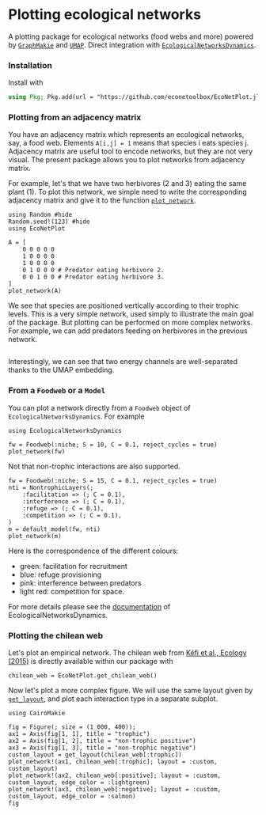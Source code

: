 # Plotting ecological networks

A plotting package for ecological networks (food webs and more) powered by [`GraphMakie`](https://github.com/MakieOrg/GraphMakie.jl) 
and [`UMAP`](https://github.com/dillondaudert/UMAP.jl).
Direct integration with [`EcologicalNetworksDynamics`](https://github.com/econetoolbox/EcologicalNetworksDynamics.jl).

### Installation

Install with

```julia
using Pkg; Pkg.add(url = "https://github.com/econetoolbox/EcoNetPlot.jl")
```


### Plotting from an adjacency matrix

You have an adjacency matrix which represents an ecological networks, say, a food web.
Elements `A[i,j] = 1` means that species i
eats species j.
Adjacency matrix are useful tool to encode networks, but they are not very visual.
The present package allows you to plot networks from adjacency matrix.

For example, let's that we have two herbivores (2 and 3) eating the same plant (1).
To plot this network, we simple need to write the corresponding adjacency matrix
and give it to the function [`plot_network`](@ref).

```@example doc
using Random #hide
Random.seed!(123) #hide
using EcoNetPlot

A = [
    0 0 0 0 0
    1 0 0 0 0
    1 0 0 0 0
    0 1 0 0 0 # Predator eating herbivore 2.
    0 0 1 0 0 # Predator eating herbivore 3.
]
plot_network(A)
```

We see that species are positioned vertically according to their trophic levels.
This is a very simple network, used simply to illustrate
the main goal of the package.
But plotting can be performed on more complex networks.
For example, we can add predators feeding on herbivores in the previous network.

```@example doc
```
Interestingly, we can see that two energy channels are well-separated
thanks to the UMAP embedding.

### From a `Foodweb` or a `Model`

You can plot a network directly from a `Foodweb` object
of `EcologicalNetworksDynamics`. For example


```@example doc
using EcologicalNetworksDynamics

fw = Foodweb(:niche; S = 10, C = 0.1, reject_cycles = true)
plot_network(fw)
```


Not that non-trophic interactions are also supported.

```@example doc
fw = Foodweb(:niche; S = 15, C = 0.1, reject_cycles = true)
nti = NontrophicLayers(;
    :facilitation => (; C = 0.1),
    :interference => (; C = 0.1),
    :refuge => (; C = 0.1),
    :competition => (; C = 0.1),
)
m = default_model(fw, nti)
plot_network(m)
```

Here is the correspondence of the different colours:
- green: facilitation for recruitment
- blue: refuge provisioning
- pink: interference between predators
- light red: competition for space.

For more details please see the [documentation](https://econetoolbox.github.io/EcologicalNetworksDynamics.jl/) of EcologicalNetworksDynamics.

### Plotting the chilean web

Let's plot an empirical network.
The chilean web from [Kéfi et al., Ecology (2015)](https://doi.org/10.1890/13-1424.1)
is directly available within our package with

```@example doc
chilean_web = EcoNetPlot.get_chilean_web()
```


Now let's plot a more complex figure.
We will use the same layout given by [`get_layout`](@ref),
and plot each interaction type in a separate subplot.


```@example doc
using CairoMakie

fig = Figure(; size = (1_000, 400));
ax1 = Axis(fig[1, 1], title = "trophic") 
ax2 = Axis(fig[1, 2], title = "non-trophic positive") 
ax3 = Axis(fig[1, 3], title = "non-trophic negative") 
custom_layout = get_layout(chilean_web[:trophic])
plot_network!(ax1, chilean_web[:trophic]; layout = :custom, custom_layout)
plot_network!(ax2, chilean_web[:positive]; layout = :custom, custom_layout, edge_color = :lightgreen)
plot_network!(ax3, chilean_web[:negative]; layout = :custom, custom_layout, edge_color = :salmon)
fig
```
